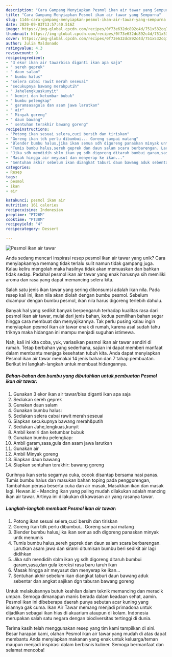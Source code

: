 ```yaml
---
description: "Cara Gampang Menyiapkan Pesmol ikan air tawar yang Sempurna"
title: "Cara Gampang Menyiapkan Pesmol ikan air tawar yang Sempurna"
slug: 1146-cara-gampang-menyiapkan-pesmol-ikan-air-tawar-yang-sempurna
date: 2020-09-03T13:57:40.516Z
image: https://img-global.cpcdn.com/recipes/0f73e632dc892c4d/751x532cq70/pesmol-ikan-air-tawar-foto-resep-utama.jpg
thumbnail: https://img-global.cpcdn.com/recipes/0f73e632dc892c4d/751x532cq70/pesmol-ikan-air-tawar-foto-resep-utama.jpg
cover: https://img-global.cpcdn.com/recipes/0f73e632dc892c4d/751x532cq70/pesmol-ikan-air-tawar-foto-resep-utama.jpg
author: Julia Maldonado
ratingvalue: 4.3
reviewcount: 9
recipeingredient:
- "3 ekor ikan air tawarbisa diganti ikan apa saja"
- " sereh geprek"
- " daun salam"
- " bumbu halus"
- "selera cabai rawit merah seseuai"
- "secukupnya bawang merahputih"
- " Jahelengkuaskunyit"
- " kemiri dan ketumbar bubuk"
- " bumbu pelengkap"
- " garamsasagula dan asam jawa larutkan"
- " air"
- " Minyak goreng"
- " daun bawang"
- " sentuhan terakhir bawang goreng"
recipeinstructions:
- "Potong ikan sesuai selera,cuci bersih dan tiriskan"
- "Goreng ikan tdk perlu dibumbui... Goreng sampai matang"
- "Blender bumbu halus,jika ikan semua sdh digoreng panaskan minyak untk menumis"
- "Tumis bumbu halus,sereh geprek dan daun salam scara berbarengan. Larutkan asam jawa dan sirami ditumisan bumbu beri sedikit air lagi didihkan"
- "Jika sdh mendidih sblm ikan yg sdh digoreng ditaruh bumbui garam,sasa,dan gula koreksi rasa baru taruh ikan"
- "Masak hingga air meyusut dan menyerap ke ikan..."
- "Sentuhan akhir sebelum ikan diangkat taburi daun bawang aduk sebentar dan angkat sajikan dgn taburan bawang goreng"
categories:
- Resep
tags:
- pesmol
- ikan
- air

katakunci: pesmol ikan air 
nutrition: 161 calories
recipecuisine: Indonesian
preptime: "PT26M"
cooktime: "PT38M"
recipeyield: "4"
recipecategory: Dessert

---
```



![Pesmol ikan air tawar](https://img-global.cpcdn.com/recipes/0f73e632dc892c4d/751x532cq70/pesmol-ikan-air-tawar-foto-resep-utama.jpg)

Anda sedang mencari inspirasi resep pesmol ikan air tawar yang unik? Cara menyiapkannya memang tidak terlalu sulit namun tidak gampang juga. Kalau keliru mengolah maka hasilnya tidak akan memuaskan dan bahkan tidak sedap. Padahal pesmol ikan air tawar yang enak harusnya sih memiliki aroma dan rasa yang dapat memancing selera kita.

Salah satu jenis ikan tawar yang sering dikonsumsi adalah ikan nila. Pada resep kali ini, ikan nila akan diolah dengan bumbu pesmol. Sebelum dicampur dengan bumbu pesmol, ikan nila harus digoreng terlebih dahulu.

Banyak hal yang sedikit banyak berpengaruh terhadap kualitas rasa dari pesmol ikan air tawar, mulai dari jenis bahan, kedua pemilihan bahan segar hingga cara membuat dan menyajikannya. Tak perlu pusing kalau ingin menyiapkan pesmol ikan air tawar enak di rumah, karena asal sudah tahu triknya maka hidangan ini mampu menjadi suguhan istimewa.


Nah, kali ini kita coba, yuk, variasikan pesmol ikan air tawar sendiri di rumah. Tetap berbahan yang sederhana, sajian ini dapat memberi manfaat dalam membantu menjaga kesehatan tubuh kita. Anda dapat menyiapkan Pesmol ikan air tawar memakai 14 jenis bahan dan 7 tahap pembuatan. Berikut ini langkah-langkah untuk membuat hidangannya.

<!--inarticleads1-->

##### Bahan-bahan dan bumbu yang dibutuhkan untuk pembuatan Pesmol ikan air tawar:

1. Gunakan 3 ekor ikan air tawar/bisa diganti ikan apa saja
1. Sediakan  sereh geprek
1. Gunakan  daun salam
1. Gunakan  bumbu halus:
1. Sediakan selera cabai rawit merah seseuai
1. Siapkan secukupnya bawang merah&amp;putih
1. Sediakan  Jahe,lengkuas,kunyit
1. Ambil  kemiri dan ketumbar bubuk
1. Gunakan  bumbu pelengkap:
1. Ambil  garam,sasa,gula dan asam jawa larutkan
1. Gunakan  air
1. Ambil  Minyak goreng
1. Siapkan  daun bawang
1. Siapkan  sentuhan terakhir: bawang goreng


Gurihnya ikan serta segarnya cuka, cocok disantap bersama nasi panas. Tumis bumbu halus dan masukan bahan toping pada penggorengan, Tambahkan perasa beserta cuka dan air masak, Masukkan ikan dan masak lagi. Hewan.id - Mancing ikan yang paling mudah dilakukan adalah mancing ikan air tawar. Artinya ini dilakukan di kawasan air yang rasanya tawar. 

<!--inarticleads2-->

##### Langkah-langkah membuat Pesmol ikan air tawar:

1. Potong ikan sesuai selera,cuci bersih dan tiriskan
1. Goreng ikan tdk perlu dibumbui... Goreng sampai matang
1. Blender bumbu halus,jika ikan semua sdh digoreng panaskan minyak untk menumis
1. Tumis bumbu halus,sereh geprek dan daun salam scara berbarengan. Larutkan asam jawa dan sirami ditumisan bumbu beri sedikit air lagi didihkan
1. Jika sdh mendidih sblm ikan yg sdh digoreng ditaruh bumbui garam,sasa,dan gula koreksi rasa baru taruh ikan
1. Masak hingga air meyusut dan menyerap ke ikan...
1. Sentuhan akhir sebelum ikan diangkat taburi daun bawang aduk sebentar dan angkat sajikan dgn taburan bawang goreng


Untuk melakukannya butuh keahlian dalam teknik memancing dan meracik umpan. Semoga dimanapun manis berada dalam keadaan sehat, aamin. Pesmol ikan ini dibeberapa daerah punya sebutan acar kuning yang isiannya gak cuma. Ikan Air Tawar memang menjadi primadona untuk dijadikan sebagai ikan hias di akuarium ataupun di kolam. Indonesia merupakan salah satu negara dengan biodiversitas tertinggi di dunia. 

Terima kasih telah menggunakan resep yang tim kami tampilkan di sini. Besar harapan kami, olahan Pesmol ikan air tawar yang mudah di atas dapat membantu Anda menyiapkan makanan yang enak untuk keluarga/teman maupun menjadi inspirasi dalam berbisnis kuliner. Semoga bermanfaat dan selamat mencoba!
